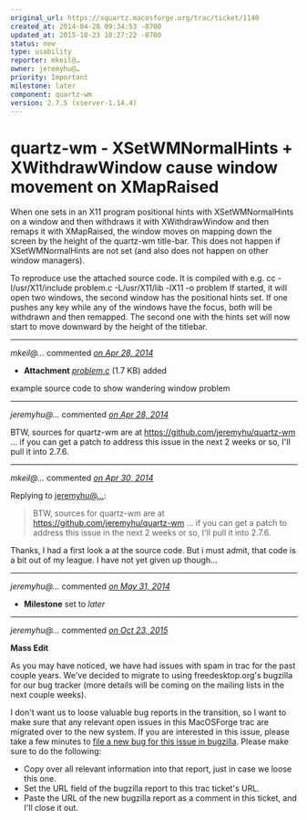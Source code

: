 ```yaml
---
original_url: https://xquartz.macosforge.org/trac/ticket/1140
created_at: 2014-04-28 09:34:53 -0700
updated_at: 2015-10-23 10:27:22 -0700
status: new
type: usability
reporter: mkeil@…
owner: jeremyhu@…
priority: Important
milestone: later
component: quartz-wm
version: 2.7.5 (xserver-1.14.4)
---
```


quartz-wm - XSetWMNormalHints + XWithdrawWindow cause window movement on XMapRaised
===================================================================================


When one sets in an X11 program positional hints with XSetWMNormalHints on a window and then withdraws it with XWithdrawWindow and then remaps it with XMapRaised, the window moves on mapping down the screen by the height of the quartz-wm title-bar. This does not happen if XSetWMNormalHints are not set (and also does not happen on other window managers).

To reproduce use the attached source code.
It is compiled with e.g. cc -I/usr/X11/include problem.c -L/usr/X11/lib -lX11 -o problem
If started, it will open two windows, the second window has the positional hints set.
If one pushes any key while any of the windows have the focus, both will be withdrawn and then remapped. The second one with the hints set will now start to move downward by the height of the titlebar.



---

*mkeil@…* commented *[on Apr 28, 2014](https://xquartz.macosforge.org/trac/attachment/ticket/1140/problem.c "April 28, 2014 at 9:35 AM PDT")*

-   **Attachment** *[problem.c](../attachment/ticket/1140/problem.c)* (1.7 KB) added

example source code to show wandering window problem



---

*jeremyhu@…* commented *[on Apr 28, 2014](https://xquartz.macosforge.org/trac/ticket/1140#comment:1 "April 28, 2014 at 2:08 PM PDT")*

BTW, sources for quartz-wm are at <https://github.com/jeremyhu/quartz-wm> ... if you can get a patch to address this issue in the next 2 weeks or so, I'll pull it into 2.7.6.



---

*mkeil@…* commented *[on Apr 30, 2014](https://xquartz.macosforge.org/trac/ticket/1140#comment:2 "April 30, 2014 at 12:49 PM PDT")*

Replying to [jeremyhu@…](https://xquartz.macosforge.org/trac/ticket/1140#comment:1):

> BTW, sources for quartz-wm are at <https://github.com/jeremyhu/quartz-wm> ... if you can get a patch to address this issue in the next 2 weeks or so, I'll pull it into 2.7.6.

Thanks, I had a first look a at the source code. But i must admit, that code is a bit out of my league. I have not yet given up though...



---

*jeremyhu@…* commented *[on May 31, 2014](https://xquartz.macosforge.org/trac/ticket/1140#comment:3 "May 31, 2014 at 4:19 AM PDT")*

-   **Milestone** set to *later*



---

*jeremyhu@…* commented *[on Oct 23, 2015](https://xquartz.macosforge.org/trac/ticket/1140#comment:422 "October 23, 2015 at 10:27 AM PDT")*

**Mass Edit**

As you may have noticed, we have had issues with spam in trac for the past couple years. We've decided to migrate to using freedesktop.org's bugzilla for our bug tracker (more details will be coming on the mailing lists in the next couple weeks).

I don't want us to loose valuable bug reports in the transition, so I want to make sure that any relevant open issues in this MacOSForge trac are migrated over to the new system. If you are interested in this issue, please take a few minutes to [file a new bug for this issue in bugzilla](https://bugs.freedesktop.org/enter_bug.cgi?product=XQuartz&component=New%20Bugs). Please make sure to do the following:

-   Copy over all relevant information into that report, just in case we loose this one.
-   Set the URL field of the bugzilla report to this trac ticket's URL.
-   Paste the URL of the new bugzilla report as a comment in this ticket, and I'll close it out.



